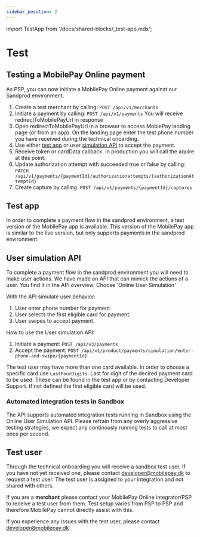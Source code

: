 ```yaml
---
sidebar_position: 2
---
```

import TestApp from '/docs/shared-blocks/_test-app.mdx';

# Test

## Testing a MobilePay Online payment

As PSP, you can now initiate a MobilePay Online payment against our Sandprod environment.

1. Create a test merchant by calling: `POST /api/v1/merchants`
2. Initiate a payment by calling: `POST /api/v1/payments` You will receive redirectToMobilePayUrl in response
3. Open redirectToMobilePayUrl  in a browser to access MobiePay landing page (or from an app). On the landing page enter the test phone number you have received during the technical onoarding.
4. Use either [test app](#test-app) or user [simulation API](#user-simulation-api) to accept the payment.
5. Receive token or cardData callback. In production you will call the aquire at this point.
6. Update authorization attempt with succeeded true or false by calling: `PATCH /api/v1/payments/{paymentId}/authorizationattempts/{authorizationAttemptId}`
7. Create capture by calling: `POST /api/v1/payments/{paymentId}/captures`

## Test app

In order to complete a payment flow in the sandprod environment, a test version of the MobilePay app is available. This version of the MobilePay app is similar to the live version, but only supports payments in the sandprod environment.

<TestApp />

## User simulation API

To complete a payment flow in the sandprod environment you will need to make user actions. We have made an API that can mimick the actions of a user. You find it in the API overview: Choose 'Online User Simulation'

With the API simulate user behavior:

1. User enter phone number for payment.
2. User selects the first eligible card for payment.
3. User swipes to accept payment.

How to use the User simulation API:

1. Initiate a payment: `POST /api/v3/payments`
2. Accept the payment: `POST /api/v1/product/payments/simulation/enter-phone-and-swipe/{paymentId}`

The test user may have more than one card available. In order to choose a specific card use `LastFourDigits`. Last for digit of the decired payment card to be used. These can be found in the test app or by contacting Developer Support. If not defined the first eligible card will be used.

### Automated integration tests in Sandbox

The API supports automated integration tests running in Sandbox using the Online User Simulation API.
Please refrain from any overly aggressive testing strategies, we expect any continously running tests to call at most once per second.

## Test user

Through the technical onboarding you will receive a sandbox test user. If you have not yet received one, please contact developer@mobilepay.dk to request a test user. The test user is assigned to your integration and not shared with others.

If you are a **merchant** please contact your MobilePay Online integrator/PSP to receive a test user from them. Test setup varies from PSP to PSP and therefore MobilePay cannot directly assist with this.

If you experience any issues with the test user, please contact developer@mobilepay.dk
